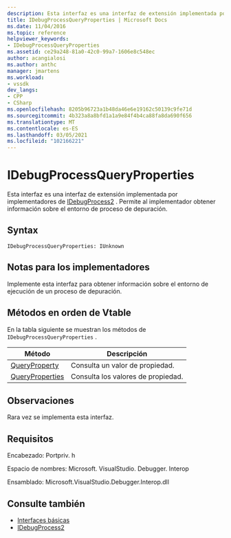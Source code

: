 ```yaml
---
description: Esta interfaz es una interfaz de extensión implementada por implementadores de IDebugProcess2.
title: IDebugProcessQueryProperties | Microsoft Docs
ms.date: 11/04/2016
ms.topic: reference
helpviewer_keywords:
- IDebugProcessQueryProperties
ms.assetid: ce29a248-81a0-42c0-99a7-1606e8c548ec
author: acangialosi
ms.author: anthc
manager: jmartens
ms.workload:
- vssdk
dev_langs:
- CPP
- CSharp
ms.openlocfilehash: 8205b96723a1b48da46e6e19162c50139c9fe71d
ms.sourcegitcommit: 4b323a8a8bfd1a1a9e84f4b4ca88fa8da690f656
ms.translationtype: MT
ms.contentlocale: es-ES
ms.lasthandoff: 03/05/2021
ms.locfileid: "102166221"
---
```

# <a name="idebugprocessqueryproperties"></a>IDebugProcessQueryProperties
Esta interfaz es una interfaz de extensión implementada por implementadores de [IDebugProcess2](../../../extensibility/debugger/reference/idebugprocess2.md) . Permite al implementador obtener información sobre el entorno de proceso de depuración.

## <a name="syntax"></a>Syntax

```
IDebugProcessQueryProperties: IUnknown
```

## <a name="notes-for-implementers"></a>Notas para los implementadores
 Implemente esta interfaz para obtener información sobre el entorno de ejecución de un proceso de depuración.

## <a name="methods-in-vtable-order"></a>Métodos en orden de Vtable
 En la tabla siguiente se muestran los métodos de `IDebugProcessQueryProperties` .

|Método|Descripción|
|------------|-----------------|
|[QueryProperty](../../../extensibility/debugger/reference/idebugprocessqueryproperties-queryproperty.md)|Consulta un valor de propiedad.|
|[QueryProperties](../../../extensibility/debugger/reference/idebugprocessqueryproperties-queryproperties.md)|Consulta los valores de propiedad.|

## <a name="remarks"></a>Observaciones
 Rara vez se implementa esta interfaz.

## <a name="requirements"></a>Requisitos
 Encabezado: Portpriv. h

 Espacio de nombres: Microsoft. VisualStudio. Debugger. Interop

 Ensamblado: Microsoft.VisualStudio.Debugger.Interop.dll

## <a name="see-also"></a>Consulte también
- [Interfaces básicas](../../../extensibility/debugger/reference/core-interfaces.md)
- [IDebugProcess2](../../../extensibility/debugger/reference/idebugprocess2.md)

